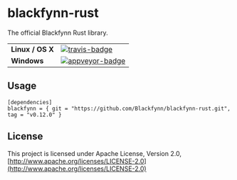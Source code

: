 # blackfynn-rust
The official Blackfynn Rust library.

<table>
    <tr>
        <td><strong>Linux / OS X</strong></td>
        <td><a href="https://travis-ci.org/Blackfynn/blackfynn-rust" title="Travis Build Status"><img src="https://travis-ci.org/Blackfynn/blackfynn-rust.svg?branch=master" alt="travis-badge"></img></a></td>
    </tr>
    <tr>
        <td><strong>Windows</strong></td>
        <td><a href="https://ci.appveyor.com/project/Blackfynn/blackfynn-rust/branch/master" title="Appveyor Build Status"><img src="https://ci.appveyor.com/api/projects/status/afm4tise2oo0r9ki?svg=true" alt="appveyor-badge"></img></a></td>
    </tr>
</table>

## Usage
```
[dependencies]
blackfynn = { git = "https://github.com/Blackfynn/blackfynn-rust.git", tag = "v0.12.0" }
```

## License
This project is licensed under Apache License, Version 2.0, [http://www.apache.org/licenses/LICENSE-2.0](http://www.apache.org/licenses/LICENSE-2.0)
